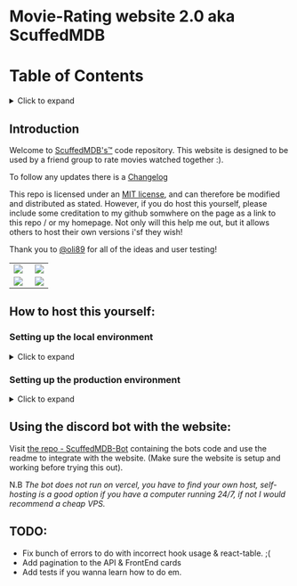 # Movie-Rating website 2.0 aka ScuffedMDB

# Table of Contents
<details>
<summary>Click to expand</summary>
  
- [Introduction](#introduction)
  
- [Host this yourself](#how-to-host-this-yourself)
  
  - [Setting up the local environment](#settting-up-the-local-environment)
  
  - [Setting up the production environment](#setting-up-the-production-environment)
  
- [Discord bot integration](#using-the-discord-bot-with-the-website)
  
- [TODO](#todo)
  
</details>


## Introduction

Welcome to [ScuffedMDB's&trade;](https://movie.michael-hall.me) code repository. This website is designed to be used by a friend group to rate movies watched together :).

To follow any updates there is a [Changelog](/CHANGELOG.md)

This repo is licensed under an [MIT license](https://github.com/mah51/ScuffedMDB/blob/main/LICENSE), and can therefore be modified and distributed as stated. However, if you do host this yourself, please include some creditation to my github somwhere on the page as a link to this repo / or my homepage. Not only will this help me out, but it allows others to host their own versions i'sf they wish!

Thank you to [@oli89](https://github.com/oli89) for all of the ideas and user testing!

<table>
  <tr>
    <td align="left">
<img src="https://user-images.githubusercontent.com/47287285/125026289-25392280-e07c-11eb-979a-67769c36c4ea.png" align="left" /></td>
    <td align="right"><img src="https://user-images.githubusercontent.com/47287285/125026321-371ac580-e07c-11eb-9881-1ec8a70c0f23.png"  align="right" /></td>
  </tr>
  <tr>
    <td align="left" >
<img src="https://user-images.githubusercontent.com/47287285/125026308-2f5b2100-e07c-11eb-873e-2eabcf0906fb.png" align="left" /></td>
 
  <td align="left"><img src="https://user-images.githubusercontent.com/47287285/125026394-616c8300-e07c-11eb-9678-a6e497119b7d.png" align="right" /></td>
     </tr>
</table>



## How to host this yourself:

### Setting up the local environment
<details>
  <summary>Click to expand</summary>
It is beneficial to set up a local environment to make quick changes without having to wait for the website to rebuild on vercel.

1. Fork this repository at the top right of this page.
2. Clone to your computer 

`git clone https://github.com/<YOUR GITHUB USERNAME>/scuffedmdb`

`cd scuffedmdb`

3. Rename .env.example, to .env.local and enter the local address: http://localhost:3000  n.b Do not include a / at the end of your domain

.env.local
`NEXT_PUBLIC_APP_URI=http://localhost:3000`

4. Create an account on [discord.com](https://discord.com) and go to the [developer console](https://discord.com/developers).
5. Create a new application and copy and past Client ID and client secret into the respective fields in .env.local 

```bash
CLIENT_SECRET=_H8z9NKhasaido_diddada4SgqjQj
CLIENT_ID=24534589043255834
```
_(these aren't mine before you try -\_-)_ 

6. Go to the oauth tab of your new discord application and add your production and development callback urls to the redirect tab. For example mine are: http://localhost:3000/api/auth/callback/discord and https://movie.michael-hall.me/api/auth/callback/discord - <yourdomain>/api/auth/callback/discord
7. Return to your .env.local file and enter a [random string](https://onlinerandomtools.com/generate-random-string) into JWT_CODE which is kept secret (just to encrypt the user data in the cookie).
  
`JWT_CODE=SlOQwlMMnwVY3ypfNLFOtlEauH5Ra2DE`
  
_and again_  
  
8. I recommend using [cloud atlas](https://www.mongodb.com/cloud/atlas) to host your mongo database, but just create an account and a m.0 db, then copy the connection uri and paste into the .env.local file and append the database name.
 
 `MONGODB_URI=<connection string>/local-movie-database`
 
9. Go to https://tmdb.org and create an account, then go to the [api settings](https://www.themoviedb.org/settings/api) under your profile and copy the **v3** key and paste it into your .env.local file under MOVIE_API_KEY
  
`MOVIE_API_KEY=<TMDB API KEY>`
  
10. Run `npm run dev` in your terminal in the project directory.
  
11. Stonks! ... if you are having trouble feel free to [submit an issue](https://github.com/mah51/ScuffedMDB/issues/new)
  </details>
  
### Setting up the production environment
  
<details>
  <summary>Click to expand</summary>
1. Login to https://vercel.com/ with your github.

2. Go to the homepage and create new project, select 'ScuffedMDB' and click import. 

3. All the default settings are as should be, just click deploy. (Be warned it wont work just yet, we still need to provide our environment variables!)
  
4. Return to the homepage and find your project, click on it and follow the tabs at the top to 'settings', then click environment variables on the left hand menu. Here you can add all of the environment variables from your .env.local file, one at a time using the box at the top.
  
5. CLIENT_ID, CLIENT_SECRET, OWNER_ID, and MOVIE_API_KEY will be the same as your local environment.
  
6. MONGO_URI should use a production database that is not the same as your local environment so set the database to a different name.

 `MONGODB_URI=<connection string>/production-movie-database`
  
7. NEXT_PUBLIC_APP_URI needs to be the domain of your project on vercel. You can set a custom domain as shown in [vercels' docs](https://vercel.com/docs/custom-domains), but you need to click on your project to see the default domain, normally something like https://scuffedmdb.vercel.com (refer to 6 of setting up local environment to add domain to discord callback if you havent already)
  
`NEXT_PUBLIC_APP_URI=https://movie.michael-hall.me`
 
 8. Finally generate another JWT_CODE for production and enter into the vercel settings panel. 
  
 9. Go back to the overview tab and click redeploy.
  
 10. Thats it! your very own live movie rating website. The world is yours ... and everytime you push a change to your repo, it automatically redeploys (<3 vercel).
</details>
  
## Using the discord bot with the website:

Visit [the repo - ScuffedMDB-Bot](https://github.com/mah51/scuffedmdb-bot) containing the bots code and use the readme to integrate with the website. (Make sure the website is setup and working before trying this out).
  
N.B _The bot does not run on vercel, you have to find your own host, self-hosting is a good option if you have a computer running 24/7, if not I would recommend a cheap VPS._

## TODO:


- Fix bunch of errors to do with incorrect hook usage & react-table. ;(
- Add pagination to the API & FrontEnd cards
- Add tests if you wanna learn how to do em.
